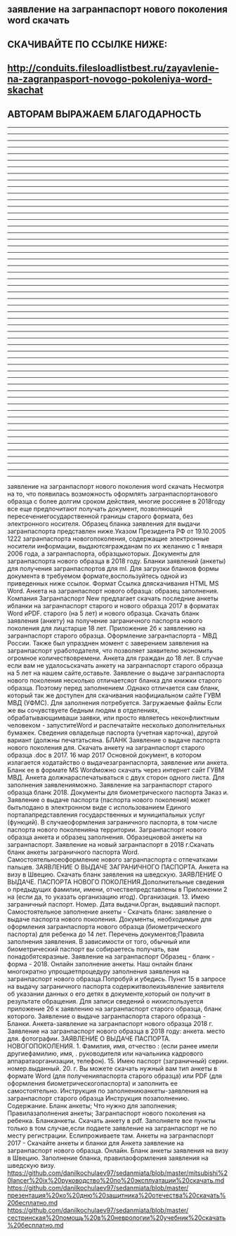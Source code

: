 заявление на загранпаспорт нового поколения word скачать
--------------------------------------------------
СКАЧИВАЙТЕ ПО ССЫЛКЕ НИЖЕ:
--------------------------------------------------
http://conduits.filesloadlistbest.ru/zayavlenie-na-zagranpasport-novogo-pokoleniya-word-skachat
--------------------------------------------------
АВТОРАМ ВЫРАЖАЕМ БЛАГОДАРНОСТЬ
--------------------------------------------------
--------------------------------------------------
--------------------------------------------------
--------------------------------------------------
--------------------------------------------------
--------------------------------------------------
--------------------------------------------------
--------------------------------------------------
--------------------------------------------------
--------------------------------------------------
--------------------------------------------------
--------------------------------------------------
--------------------------------------------------
--------------------------------------------------
--------------------------------------------------
--------------------------------------------------
--------------------------------------------------
--------------------------------------------------
--------------------------------------------------
--------------------------------------------------
--------------------------------------------------
--------------------------------------------------
--------------------------------------------------
--------------------------------------------------
--------------------------------------------------
--------------------------------------------------
--------------------------------------------------
--------------------------------------------------
--------------------------------------------------
--------------------------------------------------
--------------------------------------------------
--------------------------------------------------
--------------------------------------------------
--------------------------------------------------
--------------------------------------------------
--------------------------------------------------
--------------------------------------------------
--------------------------------------------------
--------------------------------------------------
--------------------------------------------------
--------------------------------------------------
--------------------------------------------------
--------------------------------------------------
--------------------------------------------------
--------------------------------------------------
--------------------------------------------------
--------------------------------------------------
--------------------------------------------------
--------------------------------------------------
--------------------------------------------------
--------------------------------------------------
--------------------------------------------------
--------------------------------------------------
--------------------------------------------------
--------------------------------------------------
заявление на загранпаспорт нового поколения word скачать Несмотря на то, что появилась возможность оформлять загранпаспортанового образца с более долгим сроком действия, многие россияне в 2018году все еще предпочитают получать документ, позволяющий пересечениегосударственной границы  старого формата, без электронного носителя. Образец бланка заявления для выдачи загранпаспорта представлен ниже.Указом Президента РФ от 19.10.2005  1222 загранпаспорта новогопоколения, содержащие электронные носители информации, выдаютсягражданам по их желанию с 1 января 2006 года, а загранпаспорта, образцыкоторых. Документы для загранпаспорта нового образца в 2018 году. Бланки заявлений (анкеты) для получения загранпаспортов для ml. Для загрузки бланков формы документа в требуемом формате,воспользуйтесь одной из приведенных ниже ссылок. Формат Ссылка дляскачивания HTML  MS Word. Анкета на загранпаспорт нового образца: образец заполнения. Компания Загранпаспорт New предлагает скачать последние анкеты ибланки на загранпаспорт старого и нового образца 2017 в форматах Word иPDF.  старого (на 5 лет) и нового образца. Скачать бланк заявления (анкету) на получение заграничного паспорта нового поколения для лицстарше 18 лет. Приложение 2б к заявлению на загранпаспорт старого образца. Оформление загранпаспорта - МВД России. Также был упразднен момент с заверением заявления на загранпаспорт уработодателя, что позволяет заявителю экономить огромное количествовремени. Анкета для граждан до 18 лет. В случае если вам не удалосьскачать анкету на загранпаспорт старого образца на 5 лет на нашем сайте,оставьте. Заявление о выдаче загранпаспорта нового поколения несколько отличаетсяот бланка для книжки старого образца. Поэтому перед заполнением .Однако отличается сам бланк, который так же доступен для скачивания наофициальном сайте ГУВМ МВД (УФМС). Для заполнения потребуется. Загружаемые файлы
Если же вы сочувствуете бедным людям в отделениях, обрабатывающимваши заявки, или просто являетесь неконфликтным человеком - запуститеWord и распечатайте несколько дополнительных бумажек. Сведения овладельце паспорта (учетная карточка), другой вариант (должны печататьсяна. БЛАНК Заявление о выдаче паспорта нового поколения для. Скачать анкету на загранпаспорт старого образца .doc в 2017. 16 мар 2017  Основной документ, в котором излагается ходатайство о выдачезагранпаспорта,  заявление или анкета. Бланк ее в формате MS Wordможно скачать через интернет  сайт ГУВМ МВД. Анкета должнараспечатываться с двух сторон одного листа. Для заполнения заявленияможно. Заявление на загранпаспорт старого образца бланк 2018. Документы для биометрического паспорта    Заказ и. Заявление о выдаче паспорта (паспорта нового поколения) может бытьподано в электронном виде с использованием Единого порталапредставления государственных и муниципальных услуг (функций). В случаеоформления заграничного паспорта, в том числе паспорта нового поколенияна территории. Загранпаспорт нового образца анкета и образец заполнения. Образецновой анкеты на загранпаспорт. Заявление на новый загранпаспорт в 2018 г.Скачать бланк анкеты заграничного паспорта Word. Самостоятельноеоформление нового загранпаспорта с отпечатками пальцев. ЗАЯВЛЕНИЕ О ВЫДАЧЕ ЗАГРАНИЧНОГО ПАСПОРТА. Анкета на визу в Швецию. Скачать бланк заявления на шведскую. ЗАЯВЛЕНИЕ О ВЫДАЧЕ. ПАСПОРТА НОВОГО ПОКОЛЕНИЯ.Дополнительные сведения о предыдущих фамилии, имени, отчествепредставлены в Приложении 2 на   (если да, то указать организацию игод). Организация. 13. Имею заграничный паспорт. Номер. Дата выдачи.Орган, выдавший паспорт. Самостоятельное заполнение анкеты -
Скачать бланк: заявление о выдаче паспорта нового поколения. Документы, необходимые для оформления загранпаспорта нового образца (биометрического паспорта) для ребенка до 14 лет. Перечень документов;Правила заполнения заявления. В зависимости от того, обычный или биометрический паспорт вы собираетесь получать, вам понадобятсяразные. Заявление на загранпаспорт  Образец - бланк - форма - 2018. Онлайн заполнение анкеты. Наш онлайн бланк многократно упрощаетпроцедуру заполнения заявления на загранпаспорт нового образца.Попробуй и убедись. Пункт 15 в запросе на выдачу заграничного паспорта содержитволеизъявление заявителя об указании данных о его детях в документе,который он получит в результате обращения. Для записи сведений о нихиспользуется приложение 2б к заявлению на загранпаспорт старого образца, бланк которого. Заявление о выдаче загранпаспорта старого образца - Бланки. Анкета-заявление на загранпаспорт нового образца 2018 г. Заявление на загранпаспорт нового образца в 2018 году: анкета. место для. фотографии. ЗАЯВЛЕНИЕ О ВЫДАЧЕ ПАСПОРТА. НОВОГОПОКОЛЕНИЯ. 1. Фамилия, имя, отчество : (если ранее имели другиефамилию, имя, . руководителя или начальника кадрового аппаратаорганизации, телефон). 15. Имею паспорт (заграничный) серии. номер.выданный.   20. г. Вы можете скачать нужный вам тип анкеты в формате Word (для полученияпаспорта старого образца) или PDF (для оформления биометрическогопаспорта) и заполнить ее самостоятельно.  Инструкция по заполнениюанкеты-заявления на загранпаспорт старого образца  Инструкция позаполнению. Содержание. Бланк анкеты; Что нужно для заполнения; Правилазаполнения анкеты; Загранпаспорт нового поколения на ребенка. Бланканкеты. Скачать анкету в pdf.  Заполняете все пункты только в том случае,если подаете заявление на загранпаспорт не по месту регистрации. Еслипроживаете там. Анкеты на загранпаспорт 2017 - Скачайте анкеты и бланки для
Анкета заявление на загранпаспорт нового образца. Онлайн. Бланк анкеты заявления на визу в Швецию. Заполнение бланка, правилаоформления заявления на шведскую визу.
https://github.com/danilkochulaev97/sedanmiata/blob/master/mitsubishi%20lancer%20ix%20руководство%20по%20эксплуатации%20скачать.md
https://github.com/danilkochulaev97/sedanmiata/blob/master/презентация%20ко%20дню%20защитника%20отечества%20скачать%20бесплатно.md
https://github.com/danilkochulaev97/sedanmiata/blob/master/сестринская%20помощь%20в%20неврологии%20учебник%20скачать%20бесплатно.md